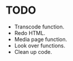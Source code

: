 # TODO

- Transcode function.
- Redo HTML.
- Media page function.
- Look over functions.
- Clean up code.